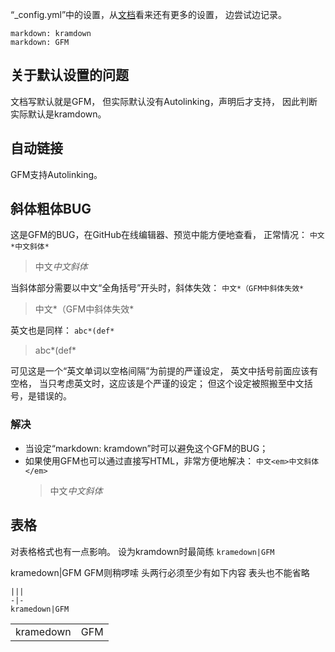 “_config.yml”中的设置，从[文档](https://jekyllrb.com/docs/configuration/markdown)看来还有更多的设置，
边尝试边记录。
```
markdown: kramdown
markdown: GFM
```

## 关于默认设置的问题
文档写默认就是GFM，
但实际默认没有Autolinking，声明后才支持，
因此判断实际默认是kramdown。

## 自动链接
GFM支持Autolinking。

## 斜体粗体BUG
这是GFM的BUG，在GitHub在线编辑器、预览中能方便地查看，
正常情况：
`中文*中文斜体*`
>中文*中文斜体*

当斜体部分需要以中文“全角括号”开头时，斜体失效：
`中文*（GFM中斜体失效*`
>中文*（GFM中斜体失效*

英文也是同样：
`abc*(def*`
>abc*(def*

可见这是一个“英文单词以空格间隔”为前提的严谨设定，
英文中括号前面应该有空格，
当只考虑英文时，这应该是个严谨的设定；
但这个设定被照搬至中文括号，是错误的。

### 解决
- 当设定“markdown: kramdown”时可以避免这个GFM的BUG；
- 如果使用GFM也可以通过直接写HTML，非常方便地解决：
  `中文<em>中文斜体</em>`
  >中文<em>中文斜体</em>

## 表格
对表格格式也有一点影响。
设为kramdown时最简练
`kramedown|GFM`

kramedown|GFM
GFM则稍啰嗦
头两行必须至少有如下内容
表头也不能省略
```
|||
-|-
kramedown|GFM
```
|||
-|-
kramedown|GFM
